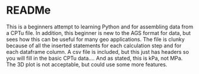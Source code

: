 # READMe
This is a beginners attempt to learning Python and for assembling data from a CPTu file.
In addition, this beginner is new to the AGS format for data, but sees how this can be useful for many geo applications.
The file is clunky because of all the inserted statements for each calculation step and for each dataframe column.
A csv file is included, but this just has headers so you will fill in the basic CPTu data.... And as stated, this is kPa, not MPa.  
The 3D plot is not acceptable, but could use some more features. 
